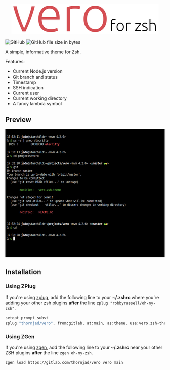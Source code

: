 <p align=center><img src="img/title.png" alt="Vero for zsh" /></p>

![GitHub](https://img.shields.io/github/license/thornjad/vero?style=flat-square) ![GitHub file size in bytes](https://img.shields.io/github/size/thornjad/vero/vero.zsh-theme?style=flat-square)

A simple, informative theme for Zsh.

Features:

- Current Node.js version
- Git branch and status
- Timestamp
- SSH indication
- Current user
- Current working directory
- A fancy lambda symbol

## Preview

<p align=center><img src="img/preview.png" alt="Preview of Vero" /></p>

## Installation

### Using ZPlug

If you're using [zplug](https://github.com/zplug/zplug), add the following line
to your **~/.zshrc** where you're adding your other zsh plugins **after** the
line `zplug "robbyrussell/oh-my-zsh"`.

  ```bash
  setopt prompt_subst
  zplug "thornjad/vero", from:gitlab, at:main, as:theme, use:vero.zsh-theme
  ```

### Using ZGen

If you're using [zgen](https://github.com/tarjoilija/zgen), add the following line to your **~/.zshrc** near your other ZSH plugins **after** the line `zgen oh-my-zsh`.

  ```bash
  zgen load https://gitlab.com/thornjad/vero vero main
  ```
